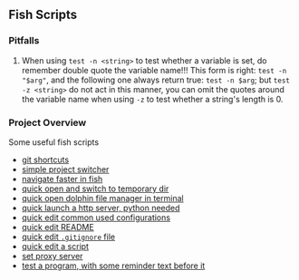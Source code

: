 ## Fish Scripts

### Pitfalls

1. When using `test -n <string>` to test whether a variable is set, do remember double quote the variable name!!! This form is right: `test -n "$arg"`, and the following one always return true: `test -n $arg`; but `test -z <string>` do not act in this manner, you can omit the quotes around the variable name when using `-z` to test whether a string's length is 0.


### Project Overview

Some useful fish scripts

- [git shortcuts](./git.fish)
- [simple project switcher](./quick-switch.fish)
- [navigate faster in fish](./go.fish)
- [quick open and switch to temporary dir](./functions/gtmp.fish)
- [quick open dolphin file manager in terminal](./functions/ex.fish)
- [quick launch a http server, python needed](./functions/http-server.fish)
- [quick edit common used configurations](./functions/config.fish)
- [quick edit README](./functions/readme.fish)
- [quick edit `.gitignore` file](./functions/ignore.fish)
- [quick edit a script](./functions/tt.fish)
- [set proxy server](./proxy.fish)
- [test a program, with some reminder text before it](./functions/report.fish)
